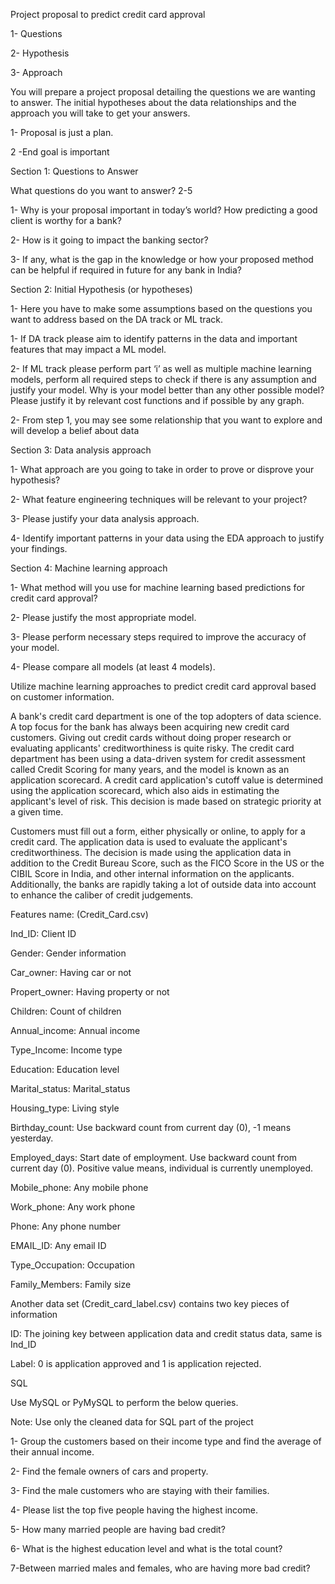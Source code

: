 Project proposal to predict credit card approval


1- Questions

2- Hypothesis

3- Approach


You will prepare a project proposal detailing the questions we are wanting to answer. The initial hypotheses about the data relationships and the approach you will take to get your answers.


1- Proposal is just a plan.

2 -End goal is important


Section 1: Questions to Answer

What questions do you want to answer? 2-5


1- Why is your proposal important in today’s world? How predicting a good client is worthy for a bank?  

2- How is it going to impact the banking sector? 

3- If any, what is the gap in the knowledge or how your proposed method can be helpful if required in future for any bank in India?


Section 2: Initial Hypothesis (or hypotheses)

1- Here you have to make some assumptions based on the questions you want to address based on the DA track or ML track. 

   1- If DA track please aim to identify patterns in the data and important features that may impact a ML model.

   2- If ML track please perform part ‘i’ as well as multiple machine learning models, perform all required steps to check 
     if there is any assumption and justify your model. Why is your model better than any other possible model? Please 
     justify it by relevant cost functions and if possible by any graph.

2- From step 1, you may see some relationship that you want to explore and will develop a belief about data


Section 3: Data analysis approach

1- What approach are you going to take in order to prove or disprove your hypothesis?

2- What feature engineering techniques will be relevant to your project?

3- Please justify your data analysis approach.

4- Identify important patterns in your data using the EDA approach to justify your findings.


Section 4: Machine learning approach

1- What method will you use for machine learning based predictions for credit card approval?

2- Please justify the most appropriate model.

3- Please perform necessary steps required to improve the accuracy of your model.

4- Please compare all models (at least 4  models).


Utilize machine learning approaches to predict credit card approval based on customer information.


A bank's credit card department is one of the top adopters of data science. A top focus for the bank has always been acquiring new credit card customers. Giving out credit cards without doing proper research or evaluating applicants' creditworthiness is quite risky. The credit card department has been using a data-driven system for credit assessment called Credit Scoring for many years, and the model is known as an application scorecard. A credit card application's cutoff value is determined using the application scorecard, which also aids in estimating the applicant's level of risk. This decision is made based on strategic priority at a given time.


Customers must fill out a form, either physically or online, to apply for a credit card. The application data is used to evaluate the applicant's creditworthiness. The decision is made using the application data in addition to the Credit Bureau Score, such as the FICO Score in the US or the CIBIL Score in India, and other internal information on the applicants. Additionally, the banks are rapidly taking a lot of outside data into account to enhance the caliber of credit judgements.


Features name: (Credit_Card.csv)

Ind_ID: Client ID

Gender: Gender information

Car_owner: Having car or not

Propert_owner: Having property or not

Children: Count of children

Annual_income: Annual income

Type_Income: Income type

Education: Education level

Marital_status: Marital_status

Housing_type: Living style

Birthday_count: Use backward count from current day (0), -1 means yesterday.

Employed_days: Start date of employment. Use backward count from current day (0). Positive value means, individual is currently unemployed.

Mobile_phone: Any mobile phone

Work_phone: Any work phone

Phone: Any phone number

EMAIL_ID: Any email ID

Type_Occupation: Occupation

Family_Members: Family size


Another data set (Credit_card_label.csv) contains two key pieces of information

ID: The joining key between application data and credit status data, same is Ind_ID

Label: 0 is application approved and 1 is application rejected. 



SQL

Use MySQL or PyMySQL to perform the below queries. 

Note: Use only the cleaned data for SQL part of the project


1- Group the customers based on their income type and find the average of their annual income.

2- Find the female owners of cars and property.

3- Find the male customers who are staying with their families.

4- Please list the top five people having the highest income.

5- How many married people are having bad credit?

6- What is the highest education level and what is the total count?

7-Between married males and females, who are having more bad credit? 



